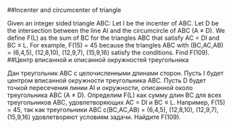 ##Incenter and circumcenter of triangle

Given an integer sided triangle ABC:
Let I be the incenter of ABC.
Let D be the intersection between the line AI and the circumcircle of ABC (A ≠ D).
We define F(L) as the sum of BC for the triangles ABC that satisfy AC = DI and BC ≤ L.
For example, F(15) = 45 because the triangles ABC with (BC,AC,AB) = (6,4,5), (12,8,10), (12,9,7), (15,9,16) satisfy the conditions.
Find F(109).
##Центр вписанной и описанной окружностей треугольника

Дан треугольник ABC с целочисленными длинами сторон.
Пусть I будет центром вписанной окружности треугольника ABC.
Пусть D будет точкой пересечения линии AI и окружности, описанной около треугольника ABC (A ≠ D).
Определим F(L) как сумму длин BC для всех треугольников ABC, удовлетворяющих AC = DI и BC ≤ L.
Например, F(15) = 45, так как треугольники ABC с(BC,AC,AB) = (6,4,5), (12,8,10), (12,9,7), (15,9,16) удовлетворяют условиям задачи.
Найдите F(109).
